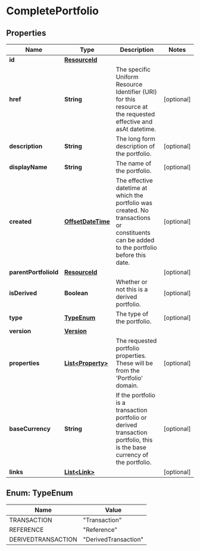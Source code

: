 

# CompletePortfolio

## Properties

Name | Type | Description | Notes
------------ | ------------- | ------------- | -------------
**id** | [**ResourceId**](ResourceId.md) |  | 
**href** | **String** | The specific Uniform Resource Identifier (URI) for this resource at the requested effective and asAt datetime. |  [optional]
**description** | **String** | The long form description of the portfolio. |  [optional]
**displayName** | **String** | The name of the portfolio. |  [optional]
**created** | [**OffsetDateTime**](OffsetDateTime.md) | The effective datetime at which the portfolio was created. No transactions or constituents can be added to the portfolio before this date. |  [optional]
**parentPortfolioId** | [**ResourceId**](ResourceId.md) |  |  [optional]
**isDerived** | **Boolean** | Whether or not this is a derived portfolio. |  [optional]
**type** | [**TypeEnum**](#TypeEnum) | The type of the portfolio. |  [optional]
**version** | [**Version**](Version.md) |  | 
**properties** | [**List&lt;Property&gt;**](Property.md) | The requested portfolio properties. These will be from the &#39;Portfolio&#39; domain. |  [optional]
**baseCurrency** | **String** | If the portfolio is a transaction portfolio or derived transaction portfolio, this is the base currency of the portfolio. |  [optional]
**links** | [**List&lt;Link&gt;**](Link.md) |  |  [optional]



## Enum: TypeEnum

Name | Value
---- | -----
TRANSACTION | &quot;Transaction&quot;
REFERENCE | &quot;Reference&quot;
DERIVEDTRANSACTION | &quot;DerivedTransaction&quot;



